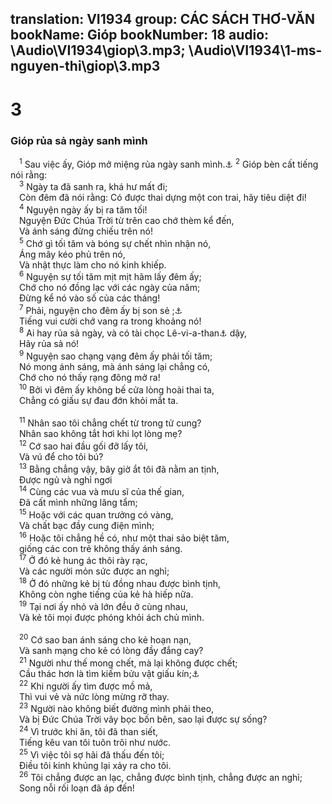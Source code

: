 translation: VI1934
group: CÁC SÁCH THƠ-VĂN
bookName: Gióp 
bookNumber: 18
audio: \Audio\VI1934\giop\3.mp3; \Audio\VI1934\1-ms-nguyen-thi\giop\3.mp3
-------

<div class="title"><h1>3</h1><h3>Gióp rủa sả ngày sanh mình</h3></div>
<span class="verse giop_3_1"> <sup>1</sup> Sau việc ấy, Gióp mở miệng rủa ngày sanh mình.<a data-toggle="tooltip" data-placement="bottom" title="Gie 20:14-18">⚓</a></span>
<span class="verse giop_3_2"><sup>2</sup> Gióp bèn cất tiếng nói rằng: <br/></span>
<span class="verse giop_3_3"> <sup>3</sup> Ngày ta đã sanh ra, khá hư mất đi; <br/> Còn đêm đã nói rằng: Có được thai dựng một con trai, hãy tiêu diệt đi! <br/></span>
<span class="verse giop_3_4"> <sup>4</sup> Nguyện ngày ấy bị ra tăm tối! <br/> Nguyện Đức Chúa Trời từ trên cao chớ thèm kể đến, <br/> Và ánh sáng đừng chiếu trên nó! <br/></span>
<span class="verse giop_3_5"> <sup>5</sup> Chớ gì tối tăm và bóng sự chết nhìn nhận nó, <br/> Áng mây kéo phủ trên nó, <br/> Và nhật thực làm cho nó kinh khiếp. <br/></span>
<span class="verse giop_3_6"> <sup>6</sup> Nguyện sự tối tăm mịt mịt hãm lấy đêm ấy; <br/> Chớ cho nó đồng lạc với các ngày của năm; <br/> Đừng kể nó vào số của các tháng! <br/></span>
<span class="verse giop_3_7"> <sup>7</sup> Phải, nguyện cho đêm ấy bị son sẻ ;<a data-toggle="tooltip" data-placement="bottom" title="Nghĩa là chớ hề một người nào thai dựng trong đêm đáng rủa sả ấy!">⚓</a><br/> Tiếng vui cười chớ vang ra trong khoảng nó! <br/></span>
<span class="verse giop_3_8"> <sup>8</sup> Ai hay rủa sả ngày, và có tài chọc Lê-vi-a-than<a data-toggle="tooltip" data-placement="bottom" title="Tên nầy chỉ về một con thú, theo truyện phong thần của phương đông, có thể nuốt được mặt trời và mặt trăng, như vậy làm nên nguyệt thực">⚓</a> dậy, <br/> Hãy rủa sả nó! <br/></span>
<span class="verse giop_3_9"> <sup>9</sup> Nguyện sao chạng vạng đêm ấy phải tối tăm; <br/> Nó mong ánh sáng, mà ánh sáng lại chẳng có, <br/> Chớ cho nó thấy rạng đông mở ra! <br/></span>
<span class="verse giop_3_10"> <sup>10</sup> Bởi vì đêm ấy không bế cửa lòng hoài thai ta, <br/> Chẳng có giấu sự đau đớn khỏi mắt ta. <br/> <br/></span>
<span class="verse giop_3_11"> <sup>11</sup> Nhân sao tôi chẳng chết từ trong tử cung? <br/> Nhân sao không tắt hơi khi lọt lòng mẹ? <br/></span>
<span class="verse giop_3_12"> <sup>12</sup> Cớ sao hai đầu gối đỡ lấy tôi, <br/> Và vú để cho tôi bú? <br/></span>
<span class="verse giop_3_13"> <sup>13</sup> Bằng chẳng vậy, bây giờ ắt tôi đã nằm an tịnh, <br/> Được ngủ và nghỉ ngơi <br/></span>
<span class="verse giop_3_14"> <sup>14</sup> Cùng các vua và mưu sĩ của thế gian, <br/> Đã cất mình những lăng tẩm; <br/></span>
<span class="verse giop_3_15"> <sup>15</sup> Hoặc với các quan trưởng có vàng, <br/> Và chất bạc đầy cung điện mình; <br/></span>
<span class="verse giop_3_16"> <sup>16</sup> Hoặc tôi chẳng hề có, như một thai sảo biệt tăm, <br/> giống các con trẻ không thấy ánh sáng. <br/></span>
<span class="verse giop_3_17"> <sup>17</sup> Ở đó kẻ hung ác thôi rày rạc, <br/> Và các người mỏn sức được an nghỉ; <br/></span>
<span class="verse giop_3_18"> <sup>18</sup> Ở đó những kẻ bị tù đồng nhau được bình tịnh, <br/> Không còn nghe tiếng của kẻ hà hiếp nữa. <br/></span>
<span class="verse giop_3_19"> <sup>19</sup> Tại nơi ấy nhỏ và lớn đều ở cùng nhau, <br/> Và kẻ tôi mọi được phóng khỏi ách chủ mình. <br/> <br/></span>
<span class="verse giop_3_20"> <sup>20</sup> Cớ sao ban ánh sáng cho kẻ hoạn nạn, <br/> Và sanh mạng cho kẻ có lòng đầy đắng cay? <br/></span>
<span class="verse giop_3_21"> <sup>21</sup> Người như thế mong chết, mà lại không được chết; <br/> Cầu thác hơn là tìm kiếm bửu vật giấu kín;<a data-toggle="tooltip" data-placement="bottom" title="Ch 2:4; Kh 9:6">⚓</a><br/></span>
<span class="verse giop_3_22"> <sup>22</sup> Khi người ấy tìm được mồ mả, <br/> Thì vui vẻ và nức lòng mừng rỡ thay. <br/></span>
<span class="verse giop_3_23"> <sup>23</sup> Người nào không biết đường mình phải theo, <br/> Và bị Đức Chúa Trời vây bọc bốn bên, sao lại được sự sống? <br/></span>
<span class="verse giop_3_24"> <sup>24</sup> Vì trước khi ăn, tôi đã than siết, <br/> Tiếng kêu van tôi tuôn trôi như nước. <br/></span>
<span class="verse giop_3_25"> <sup>25</sup> Vì việc tôi sợ hãi đã thấu đến tôi; <br/> Điều tôi kinh khủng lại xảy ra cho tôi. <br/></span>
<span class="verse giop_3_26"> <sup>26</sup> Tôi chẳng được an lạc, chẳng được bình tịnh, chẳng được an nghỉ; <br/> Song nỗi rối loạn đã áp đến! <br/></span>
